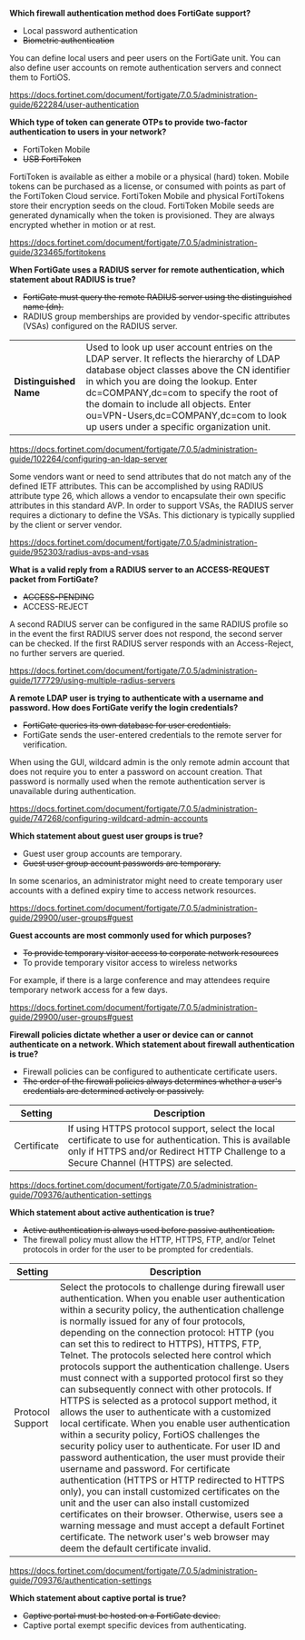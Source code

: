 **Which firewall authentication method does FortiGate support?**

- Local password authentication
- ~~Biometric authentication~~

You can define local users and peer users on the FortiGate unit. You can also define user accounts on remote authentication servers and connect them to FortiOS.

https://docs.fortinet.com/document/fortigate/7.0.5/administration-guide/622284/user-authentication

**Which type of token can generate OTPs to provide two-factor authentication to users in your network?**

- FortiToken Mobile
- ~~USB FortiToken~~

FortiToken is available as either a mobile or a physical (hard) token. Mobile tokens can be purchased as a license, or consumed with points as part of the FortiToken Cloud service. FortiToken Mobile and physical FortiTokens store their encryption seeds on the cloud. FortiToken Mobile seeds are generated dynamically when the token is provisioned. They are always encrypted whether in motion or at rest.

https://docs.fortinet.com/document/fortigate/7.0.5/administration-guide/323465/fortitokens

**When FortiGate uses a RADIUS server for remote authentication, which statement about RADIUS is true?**

- ~~FortiGate must query the remote RADIUS server using the distinguished name (dn).~~
- RADIUS group memberships are provided by vendor-specific attributes (VSAs) configured on the RADIUS server.

|||
| --- | --- |
| **Distinguished Name** | Used to look up user account entries on the LDAP server. It reflects the hierarchy of LDAP database object classes above the CN identifier in which you are doing the lookup. Enter dc=COMPANY,dc=com to specify the root of the domain to include all objects. Enter ou=VPN-Users,dc=COMPANY,dc=com to look up users under a specific organization unit.|

https://docs.fortinet.com/document/fortigate/7.0.5/administration-guide/102264/configuring-an-ldap-server

Some vendors want or need to send attributes that do not match any of the defined IETF attributes. This can be accomplished by using RADIUS attribute type 26, which allows a vendor to encapsulate their own specific attributes in this standard AVP. In order to support VSAs, the RADIUS server requires a dictionary to define the VSAs. This dictionary is typically supplied by the client or server vendor.

https://docs.fortinet.com/document/fortigate/7.0.5/administration-guide/952303/radius-avps-and-vsas

**What is a valid reply from a RADIUS server to an ACCESS-REQUEST packet from FortiGate?**

- ~~ACCESS-PENDING~~
- ACCESS-REJECT

A second RADIUS server can be configured in the same RADIUS profile so in the event the first RADIUS server does not respond, the second server can be checked. If the first RADIUS server responds with an Access-Reject, no further servers are queried.

https://docs.fortinet.com/document/fortigate/7.0.5/administration-guide/177729/using-multiple-radius-servers

**A remote LDAP user is trying to authenticate with a username and password. How does FortiGate verify the login credentials?**

- ~~FortiGate queries its own database for user credentials.~~
- FortiGate sends the user-entered credentials to the remote server for verification.

When using the GUI, wildcard admin is the only remote admin account that does not require you to enter a password on account creation. That password is normally used when the remote authentication server is unavailable during authentication.

https://docs.fortinet.com/document/fortigate/7.0.5/administration-guide/747268/configuring-wildcard-admin-accounts

**Which statement about guest user groups is true?**

- Guest user group accounts are temporary.
- ~~Guest user group account passwords are temporary.~~

In some scenarios, an administrator might need to create temporary user accounts with a defined expiry time to access network resources.

https://docs.fortinet.com/document/fortigate/7.0.5/administration-guide/29900/user-groups#guest

**Guest accounts are most commonly used for which purposes?**

- ~~To provide temporary visitor access to corporate network resources~~
- To provide temporary visitor access to wireless networks

For example, if there is a large conference and may attendees require temporary network access for a few days.

https://docs.fortinet.com/document/fortigate/7.0.5/administration-guide/29900/user-groups#guest

**Firewall policies dictate whether a user or device can or cannot authenticate on a network. Which statement about firewall authentication is true?**

- Firewall policies can be configured to authenticate certificate users.
- ~~The order of the firewall policies always determines whether a user's credentials are determined actively or passively.~~

| Setting | Description |
| --- | --- |
| Certificate | If using HTTPS protocol support, select the local certificate to use for authentication. This is available only if HTTPS and/or Redirect HTTP Challenge to a Secure Channel (HTTPS) are selected. |

https://docs.fortinet.com/document/fortigate/7.0.5/administration-guide/709376/authentication-settings

**Which statement about active authentication is true?**

- ~~Active authentication is always used before passive authentication.~~
- The firewall policy must allow the HTTP, HTTPS, FTP, and/or Telnet protocols in order for the user to be prompted for credentials.

| Setting | Description |
| --- | --- |
| Protocol Support | Select the protocols to challenge during firewall user authentication. When you enable user authentication within a security policy, the authentication challenge is normally issued for any of four protocols, depending on the connection protocol: HTTP (you can set this to redirect to HTTPS), HTTPS, FTP, Telnet. The protocols selected here control which protocols support the authentication challenge. Users must connect with a supported protocol first so they can subsequently connect with other protocols. If HTTPS is selected as a protocol support method, it allows the user to authenticate with a customized local certificate. When you enable user authentication within a security policy, FortiOS challenges the security policy user to authenticate. For user ID and password authentication, the user must provide their username and password. For certificate authentication (HTTPS or HTTP redirected to HTTPS only), you can install customized certificates on the unit and the user can also install customized certificates on their browser. Otherwise, users see a warning message and must accept a default Fortinet certificate. The network user's web browser may deem the default certificate invalid. |

https://docs.fortinet.com/document/fortigate/7.0.5/administration-guide/709376/authentication-settings

**Which statement about captive portal is true?**

- ~~Captive portal must be hosted on a FortiGate device.~~
- Captive portal exempt specific devices from authenticating.
